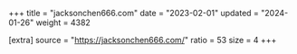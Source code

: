 +++
title = "jacksonchen666.com"
date = "2023-02-01"
updated = "2024-01-26"
weight = 4382

[extra]
source = "https://jacksonchen666.com/"
ratio = 53
size = 4
+++

